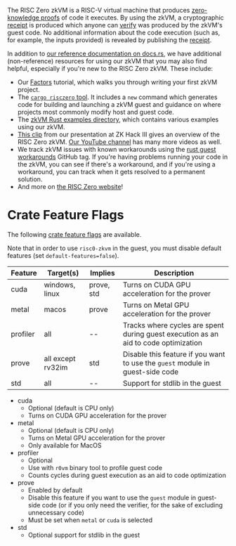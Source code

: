 The RISC Zero zkVM is a RISC-V virtual machine that produces [zero-knowledge
proofs](https://en.wikipedia.org/wiki/Zero-knowledge_proof) of code it executes.
By using the zkVM, a cryptographic [receipt](SessionReceipt) is produced which
anyone can [verify](SessionReceipt::verify) was produced by the zkVM's guest
code. No additional information about the code execution (such as, for example,
the inputs provided) is revealed by publishing the [receipt](SessionReceipt).

In addition to [our reference documentation on
docs.rs](https://docs.rs/risc0-zkvm), we have additional (non-reference)
resources for using our zkVM that you may also find helpful, especially if
you're new to the RISC Zero zkVM. These include:

* Our [Factors](https://github.com/risc0/risc0/tree/main/examples/factors#tutorial)
tutorial, which walks you through writing your first zkVM project.
* The [`cargo risczero` tool](https://crates.io/crates/cargo-risczero). It
includes a `new` command which generates code for building and launching a zkVM
guest and guidance on where projects most commonly modify host and guest code.
* The [zkVM Rust examples
directory](https://github.com/risc0/risc0/tree/main/examples), which contains
various examples using our zkVM.
* [This clip](https://youtu.be/cLqFvhmXiD0) from our presentation at ZK Hack III
gives an overview of the RISC Zero zkVM. [Our YouTube
channel](https://www.youtube.com/@risczero) has many more videos as well.
* We track zkVM issues with known workarounds using the [rust guest
  workarounds](https://github.com/risc0/risc0/issues?q=is%3Aissue+is%3Aopen+label%3A%22rust+guest+workarounds%22)
  GitHub tag. If you're having problems running your code in the zkVM, you can
  see if there's a workaround, and if you're using a workaround, you can track
  when it gets resolved to a permanent solution.
* And more on [the RISC Zero website](https://www.risczero.com/)!

# Crate Feature Flags

The following [crate feature flags](https://doc.rust-lang.org/cargo/reference/features.html) are available.

Note that in order to use `risc0-zkvm` in the guest, you must disable default features (set `default-features=false`).

| Feature | Target(s)  | Implies | Description |
| --- | --- | --- | ---- |
| cuda |windows, linux| prove, std | Turns on CUDA GPU acceleration for the prover |
metal |macos|prove|Turns on Metal GPU acceleration for the prover
profiler|all|--|Tracks where cycles are spent during guest execution as an aid to code optimization
prove|all except rv32im|std| Disable this feature if you want to use the `guest` module in guest-side code
std|all|--|Support for stdlib in the guest

* cuda
  * Optional (default is CPU only)
  * Turns on CUDA GPU acceleration for the prover
* metal
  * Optional (default is CPU only)
  * Turns on Metal GPU acceleration for the prover
  * Only available for MacOS
* profiler
  * Optional
  * Use with `r0vm` binary tool to profile guest code
  * Counts cycles during guest execution as an aid to code optimization
* prove
  * Enabled by default
  * Disable this feature if you want to use the `guest` module in guest-side code (or if you only need the verifier, for the sake of excluding unnecessary code)
  * Must be set when `metal` or `cuda` is selected
* std
  * Optional support for stdlib in the guest

